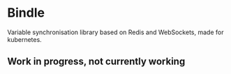 # Bindle
Variable synchronisation library based on Redis and WebSockets, made for kubernetes.

## Work in progress, not currently working
